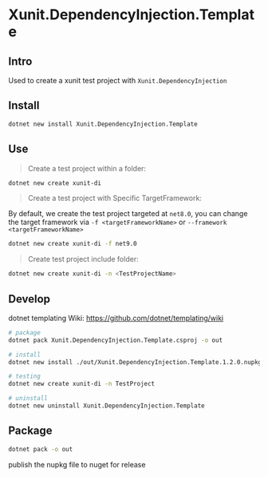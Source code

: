 # Xunit.DependencyInjection.Template

## Intro

Used to create a xunit test project with `Xunit.DependencyInjection`

## Install

``` bash
dotnet new install Xunit.DependencyInjection.Template
```

## Use

> Create a test project within a folder:

``` bash
dotnet new create xunit-di
```

> Create a test project with Specific TargetFramework:

By default, we create the test project targeted at `net8.0`, you can change the target framework via `-f <targetFrameworkName>` or `--framework <targetFrameworkName>`

``` bash
dotnet new create xunit-di -f net9.0
```

> Create test project include folder:

``` bash
dotnet new create xunit-di -n <TestProjectName>
```

## Develop

dotnet templating Wiki: <https://github.com/dotnet/templating/wiki>

``` bash
# package
dotnet pack Xunit.DependencyInjection.Template.csproj -o out

# install
dotnet new install ./out/Xunit.DependencyInjection.Template.1.2.0.nupkg

# testing
dotnet new create xunit-di -n TestProject

# uninstall
dotnet new uninstall Xunit.DependencyInjection.Template
```

## Package

``` bash
dotnet pack -o out
```

publish the nupkg file to nuget for release
